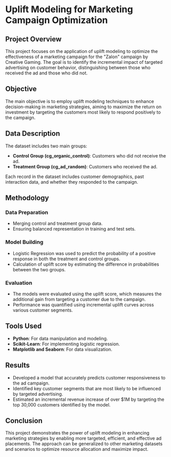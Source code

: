 # Uplift Modeling for Marketing Campaign Optimization

## Project Overview
This project focuses on the application of uplift modeling to optimize the effectiveness of a marketing campaign for the "Zalon" campaign by Creative Gaming. The goal is to identify the incremental impact of targeted advertising on customer behavior, distinguishing between those who received the ad and those who did not.

## Objective
The main objective is to employ uplift modeling techniques to enhance decision-making in marketing strategies, aiming to maximize the return on investment by targeting the customers most likely to respond positively to the campaign.

## Data Description
The dataset includes two main groups:
- **Control Group (cg_organic_control)**: Customers who did not receive the ad.
- **Treatment Group (cg_ad_random)**: Customers who received the ad.

Each record in the dataset includes customer demographics, past interaction data, and whether they responded to the campaign.

## Methodology
### Data Preparation
- Merging control and treatment group data.
- Ensuring balanced representation in training and test sets.

### Model Building
- Logistic Regression was used to predict the probability of a positive response in both the treatment and control groups.
- Calculation of uplift score by estimating the difference in probabilities between the two groups.

### Evaluation
- The models were evaluated using the uplift score, which measures the additional gain from targeting a customer due to the campaign.
- Performance was quantified using incremental uplift curves across various customer segments.

## Tools Used
- **Python**: For data manipulation and modeling.
- **Scikit-Learn**: For implementing logistic regression.
- **Matplotlib and Seaborn**: For data visualization.

## Results
- Developed a model that accurately predicts customer responsiveness to the ad campaign.
- Identified key customer segments that are most likely to be influenced by targeted advertising.
- Estimated an incremental revenue increase of over $1M by targeting the top 30,000 customers identified by the model.

## Conclusion
This project demonstrates the power of uplift modeling in enhancing marketing strategies by enabling more targeted, efficient, and effective ad placements. The approach can be generalized to other marketing datasets and scenarios to optimize resource allocation and maximize impact.
